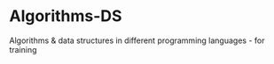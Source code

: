 # Algorithms-DS

Algorithms &amp; data structures in different programming languages - for training


